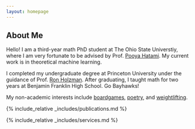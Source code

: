```yaml
---
layout: homepage
---
```


## About Me

Hello! I am a third-year math PhD student at The Ohio State Universtiy, where I am very fortunate to be advised by Prof. [Pooya Hatami](https://pooyahatami.org). My current work is in theoretical machine learning.

I completed my undergraduate degree at Princeton University under the guidance of Prof. [Ron Holzman](https://holzman.technion.ac.il). After graduating, I taught math for two years at Benjamin Franklin High School. Go Bayhawks!

My non-academic interests include [boardgames](assets/img/tretiak.2.jpg), [poetry](assets/img/tretiak.2.jpg), and [weightlifting](assets/img/tretiak.2.jpg).

{% include_relative _includes/publications.md %}

{% include_relative _includes/services.md %}
